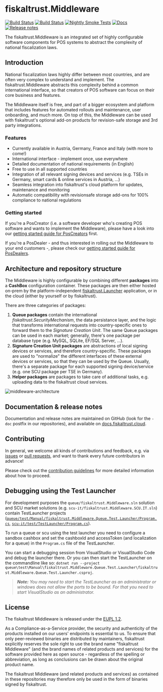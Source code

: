 # fiskaltrust.Middleware
[![Build Status](https://img.shields.io/azure-devops/build/fiskaltrust/29af887e-c4f1-46d9-bcd8-323f3f3ea149/441/main?label=Build%20%28Queue%29&logo=azurepipelines)](https://dev.azure.com/fiskaltrust/fiskaltrust/_build/latest?definitionId=441&branchName=main) [![Build Status](https://img.shields.io/azure-devops/build/fiskaltrust/29af887e-c4f1-46d9-bcd8-323f3f3ea149/442/main?label=Build%20%28SCU%20DE%29&logo=azurepipelines)](https://dev.azure.com/fiskaltrust/fiskaltrust/_build/latest?definitionId=442&branchName=main) [![Nightly Smoke Tests](https://img.shields.io/azure-devops/build/fiskaltrust/fiskaltrust/444?label=Nightly%20Smoke%20Tests)](https://dev.azure.com/fiskaltrust/fiskaltrust/_build/latest?definitionId=444&branchName=main) [![Docs](https://img.shields.io/badge/Docs-informational)](https://docs.fiskaltrust.cloud) [![Release notes](https://img.shields.io/badge/Release%20notes-informational)](https://docs.fiskaltrust.cloud/docs/release-notes)

The fiskaltrust.Middleware is an integrated set of highly configurable software components for POS systems to abstract the complexity of national fiscalization laws.

## Introduction
National fiscalization laws highly differ between most countries, and are often very complex to understand and implement. The fiskaltrust.Middleware abstracts this complexity behind a common international interface, so that creators of POS software can focus on their core business and features.

The Middleware itself is free, and part of a bigger ecosystem and platform that includes features for automated rollouts and maintenance, user onboarding, and much more. On top of this, the Middleware can be used with fiskaltrust's optional add-on products for revision-safe storage and 3rd party integrations.

### Features
- Currently available in Austria, Germany, France and Italy (with more to come!)
- International interface - implement once, use everywhere
- Detailed documentation of national requirements (in English)
- Free to use in all supported countries
- Integration of all relevant signing devices and services (e.g. TSEs in Germany, smart cards & online services in Austria, ...)
- Seamless integration into fiskaltrust's cloud platform for updates, maintenance and monitoring
- Automatic compatibility with revisionsafe storage add-ons for 100% compliance to national regulations

### Getting started
If you're a PosCreator (i.e. a software developer who's creating POS software and wants to implement the Middleware), please have a look into our [getting started guide for PosCreators](https://docs.fiskaltrust.cloud/docs/poscreators/get-started) first. 

If you're a PosDealer - and thus interested in rolling out the Middleware to your end customers -, please check our [getting started guide for PosDealers](https://docs.fiskaltrust.cloud/docs/posdealers/get-started).

## Architecture and repository structure
The Middleware is highly configurable by combining different **packages** into a **CashBox** configuration container. These packages are then either hosted on-prem by the platform-independent [fiskaltrust.Launcher](https://github.com/fiskaltrust/middleware-launcher) application, or in the cloud (either by yourself or by fiskaltrust).

There are three categories of packages:
1. **Queue packages** contain the international _fiskaltrust.SecurityMechanism_, the data persistance layer, and the logic that transforms international requests into country-specific ones to forward them to the _Signature Creation Unit_. The same Queue packages can be used in each market; generally, there's one package per database type (e.g. MySQL, SQLite, EF/SQL Server, ...).
2. **Signature Creation Unit packages** are abstractions of local signing devices or services, and therefore country-specific. These packages are used to "normalize" the different interfaces of these external devices or services, so that they can be used by the Queue. Usually, there's a separate package for each supported signing device/service (e.g. one SCU package per TSE in Germany).
3. **Helper packages** are packages to take care of additional tasks, e.g. uploading data to the fiskaltrust cloud services.

![middleware-architecture](doc/images/middleware.png)

## Documentation & release notes
Documentation and release notes are maintained on GitHub (look for the `-doc` postfix in our repositories), and available on [docs.fiskaltrust.cloud](https://docs.fiskaltrust.cloud).

## Contributing
In general, we welcome all kinds of contributions and feedback, e.g. via [issues](./issues) or [pull requests](./pulls), and want to thank every future contributors in advance!

Please check out the [contribution guidelines](./CONTRIBUTING.md) for more detailed information about how to proceed.

## Debugging using the Test Launcher

For development purposes the `queue/fiskaltrust.Middleware.sln` solution and SCU market solutions (e.g. `scu-it/fiskaltrust.Middleware.SCU.IT.sln`) contain TestLauncher projects ([`queue/test/Manual/fiskaltrust.Middleware.Queue.Test.Launcher/Program.cs`](queue/test/Manual/fiskaltrust.Middleware.Queue.Test.Launcher/Program.cs), [`scu-it/test/TestLauncher/Program.cs`](scu-it/test/TestLauncher/Program.cs)).

To run a queue or scu using the test launcher you need to configure a sandbox cashbox and set the cashboxId and accessToken (and localization for a queue) in the `Program.cs` file of the TestLauncher.

You can start a debugging session from VisualStudio or VisualStudio Code and debug the launcher there.
Or you can then start the TestLauncher on the commandline like so: `dotnet run --project queue\test\Manual\fiskaltrust.Middleware.Queue.Test.Launcher\fiskaltrust.Middleware.Queue.Test.Launcher.csproj`.

> ***Note:** You may need to start the TestLauncher as an administrator or windows does not allow the ports to be bound. For that you need to start VisualStudio as an administrator.*

## License
The fiskaltrust Middleware is released under the [EUPL 1.2](./LICENSE). 

As a Compliance-as-a-Service provider, the security and authenticity of the products installed on our users' endpoints is essential to us. To ensure that only peer-reviewed binaries are distributed by maintainers, fiskaltrust explicitly reserves the sole right to use the brand name "fiskaltrust Middleware" (and the brand names of related products and services) for the software provided here as open source - regardless of the spelling or abbreviation, as long as conclusions can be drawn about the original product name.  

The fiskaltrust Middleware (and related products and services) as contained in these repositories may therefore only be used in the form of binaries signed by fiskaltrust. 
